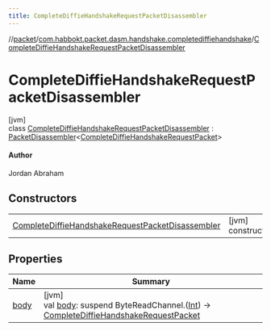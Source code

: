 ```yaml
---
title: CompleteDiffieHandshakeRequestPacketDisassembler
---
```

//[packet](../../../index.html)/[com.habbokt.packet.dasm.handshake.completediffiehandshake](../index.html)/[CompleteDiffieHandshakeRequestPacketDisassembler](index.html)



# CompleteDiffieHandshakeRequestPacketDisassembler



[jvm]\
class [CompleteDiffieHandshakeRequestPacketDisassembler](index.html) : [PacketDisassembler](../../../../api/api/com.habbokt.api.packet/-packet-disassembler/index.html)&lt;[CompleteDiffieHandshakeRequestPacket](../-complete-diffie-handshake-request-packet/index.html)&gt; 

#### Author



Jordan Abraham



## Constructors


| | |
|---|---|
| [CompleteDiffieHandshakeRequestPacketDisassembler](-complete-diffie-handshake-request-packet-disassembler.html) | [jvm]<br>constructor() |


## Properties


| Name | Summary |
|---|---|
| [body](../../com.habbokt.packet.dasm.room.roomdirectory/-room-directory-packet-disassembler/index.html#-87527971%2FProperties%2F-1665284158) | [jvm]<br>val [body](../../com.habbokt.packet.dasm.room.roomdirectory/-room-directory-packet-disassembler/index.html#-87527971%2FProperties%2F-1665284158): suspend ByteReadChannel.([Int](https://kotlinlang.org/api/latest/jvm/stdlib/kotlin/-int/index.html)) -&gt; [CompleteDiffieHandshakeRequestPacket](../-complete-diffie-handshake-request-packet/index.html) |

